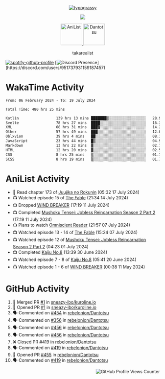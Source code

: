 <div align="center">
<a href="https://github.com/kawarimidoll/typograssy">
    <img alt="typograssy" src="https://typograssy.deno.dev/api?text=%E3%82%B8%E3%83%A7%E3%83%B3%E3%81%A7%E3%81%99%E3%80%82%E3%81%93%E3%82%93%E3%81%AB%E3%81%A1%E3%81%AF%20%20%5E%5E%20sup%20iam%20ibo%20--&&l0=none&l1=82d9d0&l2=027353&l3=038c4c&l4=01402e&bg=none&frame=none&speed=100&comment=">
</a>
</div>
<p align="center">
  <a href="https://skillicons.dev">
    <img src="https://skillicons.dev/icons?i=kotlin,figma,obsidian,androidstudio,vscode,css,html" />
  </a>
</p>

<p align="center">
    <a href="https://anilist.co/user/takarealist112/">
      <img src="https://i.imgur.com/LDvh7Lg.gif" alt="AniList" style="width: 70px; height: auto;">
    </a>
    <a href="https://discord.gg/4HPZ5nAWwM/">
      <img src="https://i.imgur.com/5o3Y9Jb.gif" alt="Dantotsu" style="width: 70px; height: auto;">
    </a>
</p>

<p align="center">
takarealist
</p>

[![spotify-github-profile](https://spotify-github-profile.vercel.app/api/view?uid=216np2gahwfhcjozqmzomew7i&cover_image=true&theme=novatorem&show_offline=true&background_color=121212&interchange=false&bar_color=53b14f&bar_color_cover=true)](https://spotify-github-profile.vercel.app/api/view?uid=216np2gahwfhcjozqmzomew7i&redirect=true)
[![Discord Presence](https://lanyard-profile-readme.vercel.app/api/951737931159187457?theme=dark&bg=Oe1116&animated=false&hideDiscrim=true&borderRadius=30px&idleMessage=currently%20offline...)](https://discord.com/users/951737931159187457)

# WakaTime Activity

<!--START_SECTION:waka-->

```txt
From: 06 February 2024 - To: 19 July 2024

Total Time: 480 hrs 25 mins

Kotlin                 139 hrs 13 mins ███████▒░░░░░░░░░░░░░░░░░   28.98 %
Svelte                 78 hrs 27 mins  ████░░░░░░░░░░░░░░░░░░░░░   16.33 %
XML                    68 hrs 31 mins  ███▓░░░░░░░░░░░░░░░░░░░░░   14.26 %
Other                  57 hrs 49 mins  ███░░░░░░░░░░░░░░░░░░░░░░   12.04 %
Oblxvion               39 hrs 4 mins   ██░░░░░░░░░░░░░░░░░░░░░░░   08.13 %
JavaScript             23 hrs 44 mins  █▒░░░░░░░░░░░░░░░░░░░░░░░   04.94 %
Markdown               13 hrs 22 mins  ▓░░░░░░░░░░░░░░░░░░░░░░░░   02.78 %
HTML                   12 hrs 20 mins  ▓░░░░░░░░░░░░░░░░░░░░░░░░   02.57 %
CSS                    8 hrs 25 mins   ▒░░░░░░░░░░░░░░░░░░░░░░░░   01.75 %
SCSS                   8 hrs 19 mins   ▒░░░░░░░░░░░░░░░░░░░░░░░░   01.73 %
```

<!--END_SECTION:waka-->

# AniList Activity

<!-- ANILIST_ACTIVITY:start -->

-   📖 Read chapter 173 of [Juujika no Rokunin](https://anilist.co/manga/116671) (05:32 17 July 2024)
-   📺 Watched episode 15 of [The Fable](https://anilist.co/anime/166910) (21:34 14 July 2024)
-   📺 Dropped [WIND BREAKER](https://anilist.co/anime/163270) (17:19 11 July 2024)
-   📺 Completed [Mushoku Tensei: Jobless Reincarnation Season 2 Part 2](https://anilist.co/anime/166873) (17:19 11 July 2024)
-   📺 Plans to watch [Omniscient Reader](https://anilist.co/anime/179068) (21:57 07 July 2024)
-   📺 Watched episode 13 - 14 of [The Fable](https://anilist.co/anime/166910) (15:24 07 July 2024)
-   📺 Watched episode 12 of [Mushoku Tensei: Jobless Reincarnation Season 2 Part 2](https://anilist.co/anime/166873) (04:23 01 July 2024)
-   📺 Completed [Kaiju No.8](https://anilist.co/anime/153288) (13:39 30 June 2024)
-   📺 Watched episode 7 - 8 of [Kaiju No.8](https://anilist.co/anime/153288) (05:41 20 June 2024)
-   📺 Watched episode 1 - 6 of [WIND BREAKER](https://anilist.co/anime/163270) (00:38 11 May 2024)

<!-- ANILIST_ACTIVITY:end -->

# GitHub Activity

<!--START_SECTION:activity-->

1. 🎉 Merged PR [#1](https://github.com/sneazy-ibo/kuroline.io/pull/1) in [sneazy-ibo/kuroline.io](https://github.com/sneazy-ibo/kuroline.io)
2. 💪 Opened PR [#1](https://github.com/sneazy-ibo/kuroline.io/pull/1) in [sneazy-ibo/kuroline.io](https://github.com/sneazy-ibo/kuroline.io)
3. 🗣 Commented on [#454](https://github.com/rebelonion/Dantotsu/issues/454#issuecomment-2236874283) in [rebelonion/Dantotsu](https://github.com/rebelonion/Dantotsu)
4. 🗣 Commented on [#356](https://github.com/rebelonion/Dantotsu/issues/356#issuecomment-2234912225) in [rebelonion/Dantotsu](https://github.com/rebelonion/Dantotsu)
5. 🗣 Commented on [#456](https://github.com/rebelonion/Dantotsu/issues/456#issuecomment-2221074596) in [rebelonion/Dantotsu](https://github.com/rebelonion/Dantotsu)
6. 🗣 Commented on [#456](https://github.com/rebelonion/Dantotsu/issues/456#issuecomment-2219541200) in [rebelonion/Dantotsu](https://github.com/rebelonion/Dantotsu)
7. ❌ Closed PR [#419](https://github.com/rebelonion/Dantotsu/pull/419) in [rebelonion/Dantotsu](https://github.com/rebelonion/Dantotsu)
8. 🗣 Commented on [#419](https://github.com/rebelonion/Dantotsu/pull/419#issuecomment-2215484799) in [rebelonion/Dantotsu](https://github.com/rebelonion/Dantotsu)
9. 💪 Opened PR [#455](https://github.com/rebelonion/Dantotsu/pull/455) in [rebelonion/Dantotsu](https://github.com/rebelonion/Dantotsu)
10. 🗣 Commented on [#419](https://github.com/rebelonion/Dantotsu/pull/419#issuecomment-2212316053) in [rebelonion/Dantotsu](https://github.com/rebelonion/Dantotsu)
<!--END_SECTION:activity-->

<div align="right">
    <img src="https://komarev.com/ghpvc/?username=sneazy-ibo&color=ff6e00&label=Counter&abbreviated=true" alt="GitHub Profile Views Counter">
</div>
